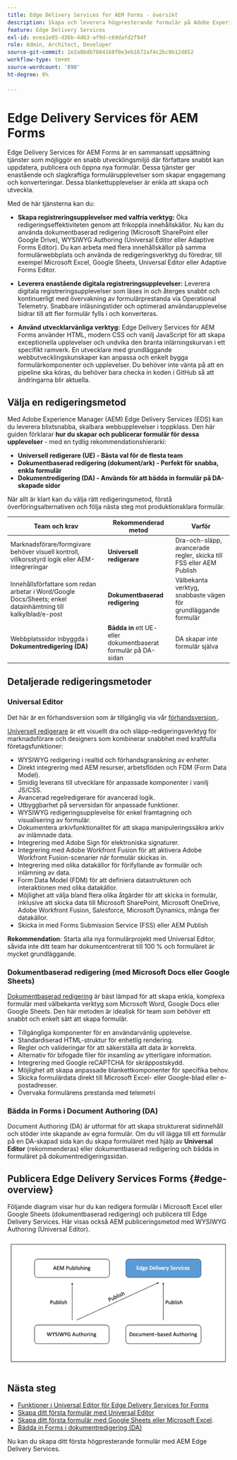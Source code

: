 ```yaml
---
title: Edge Delivery Services for AEM Forms - översikt
description: Skapa och leverera högpresterande formulär på Adobe Experience Manager Edge Delivery Services, med betoning på utvecklingsstrategin Universal Editor.
feature: Edge Delivery Services
exl-id: ecea1e05-d36b-4d63-af9d-c69dafd2f94f
role: Admin, Architect, Developer
source-git-commit: 2e2a0bdb7604168f0e3eb1672af4c2bc9b12d652
workflow-type: tm+mt
source-wordcount: '890'
ht-degree: 0%

---
```



# Edge Delivery Services för AEM Forms


Edge Delivery Services för AEM Forms är en sammansatt uppsättning tjänster som möjliggör en snabb utvecklingsmiljö där författare snabbt kan uppdatera, publicera och öppna nya formulär. Dessa tjänster ger enastående och slagkraftiga formulärupplevelser som skapar engagemang och konverteringar. Dessa blankettupplevelser är enkla att skapa och utveckla.

Med de här tjänsterna kan du:

- **Skapa registreringsupplevelser med valfria verktyg:** Öka redigeringseffektiviteten genom att frikoppla innehållskällor. Nu kan du använda dokumentbaserad redigering (Microsoft SharePoint eller Google Drive), WYSIWYG Authoring (Universal Editor eller Adaptive Forms Editor). Du kan arbeta med flera innehållskällor på samma formulärwebbplats och använda de redigeringsverktyg du föredrar, till exempel Microsoft Excel, Google Sheets, Universal Editor eller Adaptive Forms Editor.

- **Leverera enastående digitala registreringsupplevelser:** Leverera digitala registreringsupplevelser som läses in och återges snabbt och kontinuerligt med övervakning av formulärprestanda via Operational Telemetry. Snabbare inläsningstider och optimerad användarupplevelse bidrar till att fler formulär fylls i och konverteras.

- **Använd utvecklarvänliga verktyg:** Edge Delivery Services för AEM Forms
använder HTML, modern CSS och vanilj JavaScript för att skapa exceptionella upplevelser och undvika den branta inlärningskurvan i ett specifikt ramverk. En utvecklare med grundläggande webbutvecklingskunskaper kan anpassa och enkelt bygga formulärkomponenter och upplevelser. Du behöver inte vänta på att en pipeline ska köras, du behöver bara checka in koden i GitHub så att ändringarna blir aktuella.

## Välja en redigeringsmetod


Med Adobe Experience Manager (AEM) Edge Delivery Services (EDS) kan du leverera blixtsnabba, skalbara webbupplevelser i toppklass. Den här guiden förklarar **hur du skapar och publicerar formulär för dessa upplevelser** - med en tydlig rekommendationshierarki:

- **Universell redigerare (UE) - Bästa val för de flesta team**
- **Dokumentbaserad redigering (dokument/ark) - Perfekt för snabba, enkla formulär**
- **Dokumentredigering (DA) - Används för att bädda in formulär på DA-skapade sidor**

När allt är klart kan du välja rätt redigeringsmetod, förstå överföringsalternativen och följa nästa steg mot produktionsklara formulär.


| Team och krav | Rekommenderad metod | Varför |
|--------------------|--------------------|-----|
| Marknadsförare/formgivare behöver visuell kontroll, villkorsstyrd logik eller AEM-integreringar | **Universell redigerare** | Dra-och-släpp, avancerade regler, skicka till FSS eller AEM Publish |
| Innehållsförfattare som redan arbetar i Word/Google Docs/Sheets; enkel datainhämtning till kalkylblad/e-post | **Dokumentbaserad redigering** | Välbekanta verktyg, snabbaste vägen för grundläggande formulär |
| Webbplatssidor inbyggda i **Dokumentredigering (DA)** | **Bädda in** ett UE- eller dokumentbaserat formulär på DA-sidan | DA skapar inte formulär själva |


## Detaljerade redigeringsmetoder

### Universal Editor

<span class="preview"> Det här är en förhandsversion som är tillgänglig via vår <a href="https://experienceleague.adobe.com/docs/experience-manager-cloud-service/content/release-notes/prerelease.html?lang=sv-SE#new-features">förhandsversion </a>. </span>

[Universell redigerare](/help/edge/docs/forms/universal-editor/overview-universal-editor-for-edge-delivery-services-for-forms.md) är ett visuellt dra och släpp-redigeringsverktyg för marknadsförare och designers som kombinerar snabbhet med kraftfulla företagsfunktioner:

- WYSIWYG redigering i realtid och förhandsgranskning av enheter.
- Direkt integrering med AEM resurser, arbetsflöden och FDM (Form Data Model).
- Smidig leverans till utvecklare för anpassade komponenter i vanilj JS/CSS.
- Avancerad regelredigerare för avancerad logik.
- Utbyggbarhet på serversidan för anpassade funktioner.
- WYSIWYG redigeringsupplevelse för enkel framtagning och visualisering av formulär.
- Dokumentera arkivfunktionalitet för att skapa manipuleringssäkra arkiv av inlämnade data.
- Integrering med Adobe Sign för elektroniska signaturer.
- Integrering med Adobe Workfront Fusion för att aktivera Adobe Workfront Fusion-scenarier när formulär skickas in.
- Integrering med olika datakällor för förifyllande av formulär och inlämning av data.
- Form Data Model (FDM) för att definiera datastrukturen och interaktionen med olika datakällor.
- Möjlighet att välja bland flera olika åtgärder för att skicka in formulär, inklusive att skicka data till Microsoft SharePoint, Microsoft OneDrive, Adobe Workfront Fusion, Salesforce, Microsoft Dynamics, många fler datakällor.
- Skicka in med Forms Submission Service (FSS) eller AEM Publish

**Rekommendation**: Starta alla nya formulärprojekt med Universal Editor, såvida inte ditt team har dokumentcentrerat till 100 % och formuläret är mycket grundläggande.


### Dokumentbaserad redigering (med Microsoft Docs eller Google Sheets)

[Dokumentbaserad redigering](/help/edge/docs/forms/tutorial.md) är bäst lämpad för att skapa enkla, komplexa formulär med välbekanta verktyg som Microsoft Word, Google Docs eller Google Sheets. Den här metoden är idealisk för team som behöver ett snabbt och enkelt sätt att skapa formulär.

- Tillgängliga komponenter för en användarvänlig upplevelse.
- Standardiserad HTML-struktur för enhetlig rendering.
- Regler och valideringar för att säkerställa att data är korrekta.
- Alternativ för bifogade filer för insamling av ytterligare information.
- Integrering med Google reCAPTCHA för skräppostskydd.
- Möjlighet att skapa anpassade blankettkomponenter för specifika behov.
- Skicka formulärdata direkt till Microsoft Excel- eller Google-blad eller e-postadresser.
- Övervaka formulärens prestanda med telemetri


### Bädda in Forms i Document Authoring (DA)

Document Authoring (DA) är utformat för att skapa strukturerat sidinnehåll och stöder inte skapande av egna formulär. Om du vill lägga till ett formulär på en DA-skapad sida kan du skapa formuläret med hjälp av **Universal Editor** (rekommenderas) eller dokumentbaserad redigering och bädda in formuläret på dokumentredigeringssidan.

## Publicera Edge Delivery Services Forms {#edge-overview}

Följande diagram visar hur du kan redigera formulär i Microsoft Excel eller Google Sheets (dokumentbaserad redigering) och publicera till Edge Delivery Services. Här visas också AEM publiceringsmetod med WYSIWYG Authoring (Universal Editor).

![Publicera till Edge Delivery Services och AEM](/help/edge/docs/forms/assets/AEM-forms-with-EDS-publishing.png)


<!-- 
## Feature Comparison

| Capability | Universal Editor | Document-Based | Document Authoring |
|------------|-----------------|----------------|--------------------|
| Visual drag-and-drop | ✅ | – | – |
| Advanced rules editor | ✅ | Limited | – |
| Attachments | ✅ | EA | – |
| reCAPTCHA Enterprise | ✅ | ✅ | Depends on embed |
| Submit to spreadsheet/email | ✅ (FSS) | ✅ (FSS) | Via embed |
| Submit to AEM workflows/FDM | ✅ | – | Via UE embed |
| Custom components (JS/CSS) | ✅ | ✅ | Via embed |
| Localization via Sites | ✅ | Manual | Via embed |

-->

## Nästa steg

- [Funktioner i Universal Editor för Edge Delivery Services for Forms](/help/edge/docs/forms/universal-editor/overview-universal-editor-for-edge-delivery-services-for-forms.md)
- [Skapa ditt första formulär med Universal Editor](/help/edge/docs/forms/universal-editor/create-forms.md)
- [Skapa ditt första formulär med Google Sheets eller Microsoft Excel](/help/edge/docs/forms/tutorial.md).
- [Bädda in Forms i dokumentredigering (DA)](https://www.aem.live/developer/da-tutorial)


Nu kan du skapa ditt första högpresterande formulär med AEM Edge Delivery Services.


<!-- 

## Start creating forms

- [Get started with Edge Delivery Services for AEM Forms](/help/edge/docs/forms/tutorial.md)
- [Create a form using Google Sheets or Microsoft Excel](/help/edge/docs/forms/create-forms.md)
- [Set up your Google Sheets or Microsoft Excel files to start accepting data​](/help/edge/docs/forms/submit-forms.md)
- [Publish your form and start collecting data](/help/edge/docs/forms/publish-forms.md)
- [Customize the look of your forms​](/help/edge/docs/forms/style-theme-forms.md)
- [Add repeatable sections to a form​](/help/edge/docs/forms/repeatable-forms.md)
- [Show a custom thank you message after form submission​](/help/edge/docs/forms/thank-you-page-form.md)
- [Adaptive Form Block components and their properties](/help/edge/docs/forms/form-components.md)
- [Real Use Monitoring](https://www.aem.live/developer/rum#authentication)

<!-- 

## Start creating forms

<div>

  <style>
    .card-container {
        width: calc(33.33% - 10px);;
        margin: 5px;
        border: 1px solid #ccc;
        border-radius: 5px;
        padding: 5px;
        box-sizing: border-box;
        transition: background-color 0.3s ease; /- Adding transition effect */
    }
    .card-container:hover {
        background-color: #f0f0f0; /- Changing background color on hover */
    }
</style>

<div style="display: flex; flex-wrap: wrap; justify-content: space-between; margin: -5px;">
    <div class="card-container">
        <a href="/help/edge/docs/forms/create-forms.md">
            <img src="/help/edge/assets/smock_devices_18_n.svg" alt="Create a form using eds forms" style="border-radius: 5px;"> </b>
            <br><b style="margin-top: 5px;">Create a form using Google Sheets or Microsoft Excel</b>
        </a>
        <p>Create forms that load and render quickly and automatically reflows on mobile devices.</p>
    </div>
    <div class="card-container">
        <a href="/help/edge/docs/forms/create-forms.md#manually-configure-a-spreadsheet-to-accept-data">   
            <img src="/help/edge/assets/smock_platformdatamapping_18_n.svg" alt="Submit form" alt="Use Form Fragments in an EDS Form" style="border-radius: 5px;"> </b>
            <br><b style="margin-top: 5px;">Submit form to spreadsheet</b>
        </a>
        <p>Submit forms directly to your Microsoft Excel or Google Sheets.</p>
    </div>
     <div class="card-container">
        <a href="/help/edge/docs/forms/style-theme-forms.md">
            <img src="/help/edge/assets/smock_imageautomode_18_N.svg" alt="Apply styles or themes to an eds form" style="border-radius: 5px;"> </b>
            <br><b style="margin-top: 5px;">Customize a theme</b>
        </a>
        <p>Create a consistent brand image by applying the same theme across forms.</p>
    </div>
      <div class="card-container">
        <a href="/help/edge/docs/forms/validate-forms.md">
            <img src="/help/edge/assets/smock_condition_18_n.svg" alt="Add validations to form fields" style="border-radius: 5px;"> </b>
            <br><b style="margin-top: 5px;">Apply field validations</b>
        </a>
        <p>Reduce errors and frustration by checking form inputs for proper formatting.</p>
    </div> 
            <div class="card-container">
        <a href="/help/edge/docs/forms/rules-forms.md">
            <img src="/help/edge/assets/smock_documentfragment_18_n.svg" alt="Use rules to add dynamic behaviour to a form" style="border-radius: 5px;"> </b>
            <br><b style="margin-top: 5px;">Use rules to add dynamic behaviour to a form</b>
        </a>
        <p>Reuse preconfigured fragments across multiple forms.</p>
    </div>
    <div class="card-container">
        <a href="/help/edge/docs/forms/translate-forms.md">  
            <img src="/help/edge/assets/smock_abc_18_n.svg" alt="Translate an EDS Form" style="border-radius: 5px;"> </b>
            <br><b style="margin-top: 5px;">Translate a form</b>
        </a>
        <p>Extend the reach of your forms while keeping costs in check.</p>
    </div>
    <div class="card-container">
        <a href="/help/edge/docs/forms/repeatable-forms.md">  
            <img src="/help/edge/assets/smock_addto_18_n.svg" alt="Add repeatable sections to an EDS Form" style="border-radius: 5px;"> </b>
            <br><b style="margin-top: 5px;">Add repeatable sections</b>
        </a>
        <p>Effortlessly create and add repeatable sections to a form.</p>
    </div>
    <div class="card-container">
        <a href="/help/edge/docs/forms/custom-components-forms.md"> 
            <img src="/help/edge/assets/smock_userdeveloper_18_n.svg" alt="Create custom forms components using standard JavaScript and CSS"  style="border-radius: 5px;"> </b>
            <br><b style="margin-top: 5px;">Create custom components</b>
        </a>
        <p>Use standard JavaScript and CSS to create components and themes.</p>
    </div>
    <div class="card-container">
        <a href="/help/edge/docs/forms/recaptacha-forms.md">  
            <img src="/help//edge/assets/smock_keyclock_18_n.svg" alt="Use reCAPTCHA in an EDS Form" style="border-radius: 5px;"> </b>
            <br><b style="margin-top: 5px;">Use reCAPTCHA</b>
        </a>
        <p>Use OOTB reCAPTCHA integration for robust spam and bot protection.</p>
    </div>


</div>


</br>


-->